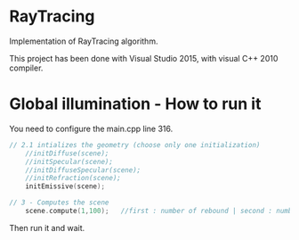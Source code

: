 # RayTracing
Implementation of RayTracing algorithm.

This project has been done with Visual Studio 2015, with visual C++ 2010 compiler.

# Global illumination - How to run it
You need to configure the main.cpp line 316.

```C++
// 2.1 intializes the geometry (choose only one initialization)
	//initDiffuse(scene);
	//initSpecular(scene);
	//initDiffuseSpecular(scene);
	//initRefraction(scene);
	initEmissive(scene);

// 3 - Computes the scene
	scene.compute(1,100);	//first : number of rebound | second : number of random rays send for global illumination
```

Then run it and wait.

